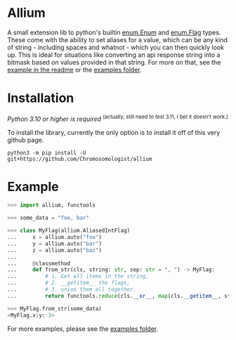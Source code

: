 # Allium

A small extension lib to python's builtin [enum.Enum](https://docs.python.org/3/library/enum.html#enum.Enum) and [enum.Flag](https://docs.python.org/3/library/enum.html#enum.Flag) types.
These come with the ability to set aliases for a value, which can be any kind of string - including spaces and whatnot - which you can then quickly look up. This is ideal for situations like converting an api response string into a bitmask based on values provided in that string. For more on that, see the [example in the readme](#example) or the [examples folder](https://github.com/Chromosomologist/allium/tree/master/examples).


# Installation

*Python 3.10 or higher is required*
<sup>(actually, still need to test 3.11, I bet it doesn't work.)</sup>

To install the library, currently the only option is to install it off of this very github page.
```
python3 -m pip install -U git+https://github.com/Chromosomologist/allium
```

# Example

```py
>>> import allium, functools

>>> some_data = "foo, bar"

>>> class MyFlag(allium.AliasedIntFlag)
...     x = allium.auto("foo")
...     y = allium.auto("bar")
...     z = allium.auto("baz")
... 
...     @classmethod
...     def from_str(cls, string: str, sep: str = ", ") -> MyFlag:
...         # 1. Get all items in the string,
...         # 2. __getitem__ the flags,
...         # 3. union them all together.
...         return functools.reduce(cls.__or__, map(cls.__getitem__, string.split(sep)))

>>> MyFlag.from_str(some_data)
<MyFlag.x|y: 3>
```

For more examples, please see the [examples folder](https://github.com/Chromosomologist/allium/tree/master/examples).
